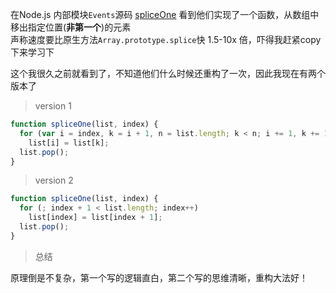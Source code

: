 在Node.js 内部模块`Events`源码 [spliceOne](https://github.com/nodejs/node/blob/master/lib/internal/util.js) 看到他们实现了一个函数，从数组中移出指定位置(**非第一个**)的元素  
声称速度要比原生方法`Array.prototype.splice`快 1.5-10x 倍，吓得我赶紧copy下来学习下

这个我很久之前就看到了，不知道他们什么时候还重构了一次，因此我现在有两个版本了

> version 1
```js
function spliceOne(list, index) {
  for (var i = index, k = i + 1, n = list.length; k < n; i += 1, k += 1)
    list[i] = list[k];
  list.pop();
}
```

> version 2
```js
function spliceOne(list, index) {
  for (; index + 1 < list.length; index++)
    list[index] = list[index + 1];
  list.pop();
}
```

> 总结

原理倒是不复杂，第一个写的逻辑直白，第二个写的思维清晰，重构大法好！
